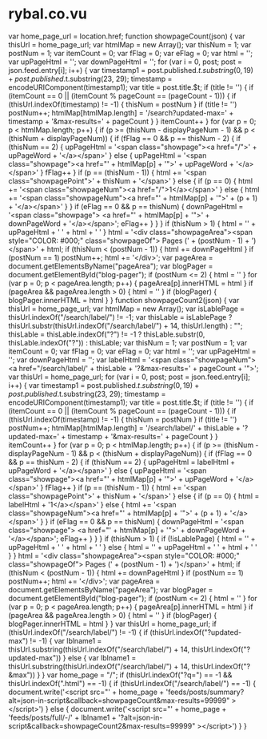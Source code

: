 rybal.co.vu
===========

var home_page_url = location.href;  function showpageCount(json) { 	var thisUrl = home_page_url; 	var htmlMap = new Array(); 	var thisNum = 1; 	var postNum = 1; 	var itemCount = 0; 	var fFlag = 0; 	var eFlag = 0; 	var html = ''; 	var upPageHtml = ''; 	var downPageHtml = ''; 	for (var i = 0, post; post = json.feed.entry[i]; i++) { 		var timestamp1 = post.published.$t.substring(0, 19) + post.published.$t.substring(23, 29); 		timestamp = encodeURIComponent(timestamp1); 		var title = post.title.$t; 		if (title != '') { 			if (itemCount == 0 || (itemCount % pageCount == (pageCount - 1))) { 				if (thisUrl.indexOf(timestamp) != -1) { 					thisNum = postNum 				} 				if (title != '') postNum++; 				htmlMap[htmlMap.length] = '/search?updated-max=' + timestamp + '&amp;max-results=' + pageCount 			} 		} 		itemCount++ 	} 	for (var p = 0; p &lt; htmlMap.length; p++) { 		if (p >= (thisNum - displayPageNum - 1) &amp;&amp; p &lt; (thisNum + displayPageNum)) { 			if (fFlag == 0 &amp;&amp; p == thisNum - 2) { 				if (thisNum == 2) { 					upPageHtml = '&lt;span class="showpage">&lt;a href="/">' + upPageWord + '&lt;/a>&lt;/span>' 				} else { 					upPageHtml = '&lt;span class="showpage">&lt;a href="' + htmlMap[p] + '">' + upPageWord + '&lt;/a>&lt;/span>' 				} 				fFlag++ 			} 			if (p == (thisNum - 1)) { 				html += '&lt;span class="showpagePoint">' + thisNum + '&lt;/span>' 			} else { 				if (p == 0) { 					html += '&lt;span class="showpageNum">&lt;a href="/">1&lt;/a>&lt;/span>' 				} else { 					html += '&lt;span class="showpageNum">&lt;a href="' + htmlMap[p] + '">' + (p + 1) + '&lt;/a>&lt;/span>' 				} 			} 			if (eFlag == 0 &amp;&amp; p == thisNum) { 				downPageHtml = '&lt;span class="showpage"> &lt;a href="' + htmlMap[p] + '">' + downPageWord + '&lt;/a>&lt;/span>'; 				eFlag++ 			} 		} 	} 	if (thisNum > 1) { 		html = '' + upPageHtml + ' ' + html + ' ' 	} 	html = '&lt;div class="showpageArea">&lt;span style="COLOR: #000;" class="showpageOf"> Pages (' + (postNum - 1) + ')&lt;/span>' + html; 	if (thisNum &lt; (postNum - 1)) { 		html += downPageHtml 	} 	if (postNum == 1) postNum++; 	html += '&lt;/div>'; 	var pageArea = document.getElementsByName("pageArea"); 	var blogPager = document.getElementById("blog-pager"); 	if (postNum &lt;= 2) { 		html = '' 	} 	for (var p = 0; p &lt; pageArea.length; p++) { 		pageArea[p].innerHTML = html 	} 	if (pageArea &amp;&amp; pageArea.length > 0) { 		html = '' 	} 	if (blogPager) { 		blogPager.innerHTML = html 	} } function showpageCount2(json) { 	var thisUrl = home_page_url; 	var htmlMap = new Array(); 	var isLablePage = thisUrl.indexOf("/search/label/") != -1; 	var thisLable = isLablePage ? thisUrl.substr(thisUrl.indexOf("/search/label/") + 14, thisUrl.length) : ""; 	thisLable = thisLable.indexOf("?") != -1 ? thisLable.substr(0, thisLable.indexOf("?")) : thisLable; 	var thisNum = 1; 	var postNum = 1; 	var itemCount = 0; 	var fFlag = 0; 	var eFlag = 0; 	var html = ''; 	var upPageHtml = ''; 	var downPageHtml = ''; 	var labelHtml = '&lt;span class="showpageNum">&lt;a href="/search/label/' + thisLable + '?&amp;max-results=' + pageCount + '">'; 	var thisUrl = home_page_url; 	for (var i = 0, post; post = json.feed.entry[i]; i++) { 		var timestamp1 = post.published.$t.substring(0, 19) + post.published.$t.substring(23, 29); 		timestamp = encodeURIComponent(timestamp1); 		var title = post.title.$t; 		if (title != '') { 			if (itemCount == 0 || (itemCount % pageCount == (pageCount - 1))) { 				if (thisUrl.indexOf(timestamp) != -1) { 					thisNum = postNum 				} 				if (title != '') postNum++; 				htmlMap[htmlMap.length] = '/search/label/' + thisLable + '?updated-max=' + timestamp + '&amp;max-results=' + pageCount 			} 		} 		itemCount++ 	} 	for (var p = 0; p &lt; htmlMap.length; p++) { 		if (p >= (thisNum - displayPageNum - 1) &amp;&amp; p &lt; (thisNum + displayPageNum)) { 			if (fFlag == 0 &amp;&amp; p == thisNum - 2) { 				if (thisNum == 2) { 					upPageHtml = labelHtml + upPageWord + '&lt;/a>&lt;/span>' 				} else { 					upPageHtml = '&lt;span class="showpage">&lt;a href="' + htmlMap[p] + '">' + upPageWord + '&lt;/a>&lt;/span>' 				} 				fFlag++ 			} 			if (p == (thisNum - 1)) { 				html += '&lt;span class="showpagePoint">' + thisNum + '&lt;/span>' 			} else { 				if (p == 0) { 					html = labelHtml + '1&lt;/a>&lt;/span>' 				} else { 					html += '&lt;span class="showpageNum">&lt;a href="' + htmlMap[p] + '">' + (p + 1) + '&lt;/a>&lt;/span>' 				} 			} 			if (eFlag == 0 &amp;&amp; p == thisNum) { 				downPageHtml = '&lt;span class="showpage"> &lt;a href="' + htmlMap[p] + '">' + downPageWord + '&lt;/a>&lt;/span>'; 				eFlag++ 			} 		} 	} 	if (thisNum > 1) { 		if (!isLablePage) { 			html = '' + upPageHtml + ' ' + html + ' ' 		} else { 			html = '' + upPageHtml + ' ' + html + ' ' 		} 	} 	html = '&lt;div class="showpageArea">&lt;span style="COLOR: #000;" class="showpageOf"> Pages (' + (postNum - 1) + ')&lt;/span>' + html; 	if (thisNum &lt; (postNum - 1)) { 		html += downPageHtml 	} 	if (postNum == 1) postNum++; 	html += '&lt;/div>'; 	var pageArea = document.getElementsByName("pageArea"); 	var blogPager = document.getElementById("blog-pager"); 	if (postNum &lt;= 2) { 		html = '' 	} 	for (var p = 0; p &lt; pageArea.length; p++) { 		pageArea[p].innerHTML = html 	} 	if (pageArea &amp;&amp; pageArea.length > 0) { 		html = '' 	} 	if (blogPager) { 		blogPager.innerHTML = html 	} } var thisUrl = home_page_url; if (thisUrl.indexOf("/search/label/") != -1) { 	if (thisUrl.indexOf("?updated-max") != -1) { 		var lblname1 = thisUrl.substring(thisUrl.indexOf("/search/label/") + 14, thisUrl.indexOf("?updated-max")) 	} else { 		var lblname1 = thisUrl.substring(thisUrl.indexOf("/search/label/") + 14, thisUrl.indexOf("?&amp;max")) 	} } var home_page = "/"; if (thisUrl.indexOf("?q=") == -1 &amp;&amp; thisUrl.indexOf(".html") == -1) { 	if (thisUrl.indexOf("/search/label/") == -1) { 		document.write('&lt;script src="' + home_page + 'feeds/posts/summary?alt=json-in-script&amp;callback=showpageCount&amp;max-results=99999" >&lt;\/script>') 	} else { 		document.write('&lt;script src="' + home_page + 'feeds/posts/full/-/' + lblname1 + '?alt=json-in-script&amp;callback=showpageCount2&amp;max-results=99999" >&lt;\/script>') 	} }
